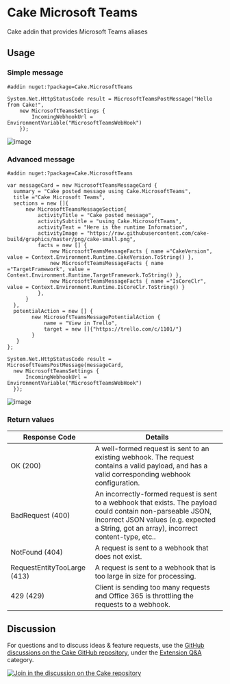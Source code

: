 # Cake Microsoft Teams

Cake addin that provides Microsoft Teams aliases

## Usage

### Simple message

```cake
#addin nuget:?package=Cake.MicrosoftTeams

System.Net.HttpStatusCode result = MicrosoftTeamsPostMessage("Hello from Cake!",
    new MicrosoftTeamsSettings {
        IncomingWebhookUrl = EnvironmentVariable("MicrosoftTeamsWebHook")
    });
```
![image](https://cloud.githubusercontent.com/assets/1647294/19965126/cca0d8f6-a1c5-11e6-89f2-b8a16bbf000c.png)

### Advanced message

```cake
#addin nuget:?package=Cake.MicrosoftTeams

var messageCard = new MicrosoftTeamsMessageCard {
  summary = "Cake posted message using Cake.MicrosoftTeams",
  title ="Cake Microsoft Teams",
  sections = new []{
      new MicrosoftTeamsMessageSection{
          activityTitle = "Cake posted message",
          activitySubtitle = "using Cake.MicrosoftTeams",
          activityText = "Here is the runtime Information",
          activityImage = "https://raw.githubusercontent.com/cake-build/graphics/master/png/cake-small.png",
          facts = new [] {
              new MicrosoftTeamsMessageFacts { name ="CakeVersion", value = Context.Environment.Runtime.CakeVersion.ToString() },
              new MicrosoftTeamsMessageFacts { name ="TargetFramework", value = Context.Environment.Runtime.TargetFramework.ToString() },
              new MicrosoftTeamsMessageFacts { name ="IsCoreClr", value = Context.Environment.Runtime.IsCoreClr.ToString() }
          },
      }
  },
  potentialAction = new [] {
        new MicrosoftTeamsMessagePotentialAction {
            name = "View in Trello",
            target = new []{"https://trello.com/c/1101/"}
        }
   }
};

System.Net.HttpStatusCode result = MicrosoftTeamsPostMessage(messageCard,
  new MicrosoftTeamsSettings {
      IncomingWebhookUrl = EnvironmentVariable("MicrosoftTeamsWebHook")
  });

```
![image](https://cloud.githubusercontent.com/assets/1647294/19965144/e402e034-a1c5-11e6-8b3c-70b2dfdda427.png)

### Return values

|Response Code                | Details    |
|-----------------------------|------------|
|OK (200)                     | A well-formed request is sent to an existing webhook. The request contains a valid payload, and has a valid corresponding webhook configuration.|
|BadRequest (400)             | An incorrectly-formed request is sent to a webhook that exists. The payload could contain non-parseable JSON, incorrect JSON values (e.g. expected a String, got an array), incorrect content-type, etc..|
|NotFound (404)               | A request is sent to a webhook that does not exist.|
|RequestEntityTooLarge (413)  | A request is sent to a webhook that is too large in size for processing.|
|429 (429)                    |Client is sending too many requests and Office 365 is throttling the requests to a webhook.|

## Discussion

For questions and to discuss ideas & feature requests, use the [GitHub discussions on the Cake GitHub repository](https://github.com/cake-build/cake/discussions), under the [Extension Q&A](https://github.com/cake-build/cake/discussions/categories/extension-q-a) category.

[![Join in the discussion on the Cake repository](https://img.shields.io/badge/GitHub-Discussions-green?logo=github)](https://github.com/cake-build/cake/discussions)
